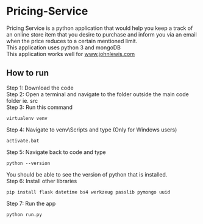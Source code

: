 # Pricing-Service
Pricing Service is a python application that would help you keep a track of an online store item that you desire to purchase and inform you via an email when the price reduces to a certain mentioned limit.  
This application uses python 3 and mongoDB    
This application works well for www.johnlewis.com

## How to run
Step 1: Download the code  
Step 2: Open a terminal and navigate to the folder outside the main code folder ie. src  
Step 3: Run this command
```
virtualenv venv
```
Step 4: Navigate to venv\Scripts and type (Only for Windows users)
```
activate.bat
```
Step 5: Navigate back to code and type
```
python --version
```
You should be able to see the version of python that is installed.  
Step 6: Install other libraries
```
pip install flask datetime bs4 werkzeug passlib pymongo uuid
```
Step 7: Run the app
```
python run.py
```

